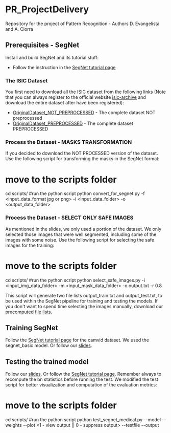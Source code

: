 # PR_ProjectDelivery

Repository for the project of Pattern Recognition - Authors D. Evangelista and A. Ciorra

## Prerequisites - SegNet

Install and build SegNet and its tutorial stuff:

* Follow the instruction in the [SegNet tutorial page](http://mi.eng.cam.ac.uk/projects/segnet/tutorial.html) 

### The ISIC Dataset

You first need to download all the ISIC dataset from the following links (Note that you can always register to the official website [isic-archive](http://challenge.isic-archive.com) and download the entire dataset after have been registered):

* [OriginalDataset_NOT_PREPROCESSED](https://drive.google.com/open?id=0B6WPbH08tSdtV0loVDlEZGZmVlE) - The complete dataset NOT preprocessed
* [OriginalDataset_PREPROCESSED](https://drive.google.com/open?id=0B6WPbH08tSdtY1hCZHh4SzBCbW8) - The complete dataset PREPROCESSED

### Process the Dataset - MASKS TRANSFORMATION

If you decided to download the NOT PROCESSED version of the dataset. Use the following script for transforming the masks in the SegNet format:

# move to the scripts folder
cd scripts/
#run the python script
python convert_for_segnet.py -f <input_data_format jpg or png> -i <input_data_folder> -o <output_data_folder>


### Process the Dataset - SELECT ONLY SAFE IMAGES
As mentioned in the slides, we only used a portion of the dataset. We only selected those images that were well segmented, including some of the images with some noise. Use the following script for selecting the safe images for the training:

# move to the scripts folder
cd scripts/
#run the python script
python select_safe_images.py -i <input_img_data_folder> -m <input_mask_data_folder> -o output.txt -r 0.8


This script will generate two file lists output_train.txt and output_test.txt, to be used within the SegNet pipeline for training and testing the models. If you don't want to spend time selecting the images manually, download our precomputed [file lists](https://drive.google.com/open?id=0B6WPbH08tSdtWEo1aHNSOW14ZFk).

## Training SegNet

Follow the [SegNet tutorial page](http://mi.eng.cam.ac.uk/projects/segnet/tutorial.html) for the camvid dataset. We used the segnet_basic model. Or follow our [slides](https://drive.google.com/open?id=0B6WPbH08tSdtc1hVbFZ1a3Mzenc).

## Testing the trained model

Follow our [slides](https://drive.google.com/open?id=0B6WPbH08tSdtc1hVbFZ1a3Mzenc). Or follow the [SegNet tutorial page](http://mi.eng.cam.ac.uk/projects/segnet/tutorial.html). Remember always to recompute the bn statistics before running the test. We modified the test script for better visualization and computation of the evaluation metrics:

# move to the scripts folder
cd scripts/
#run the python script
python test_segnet_medical.py --model <path to segnet_basic_inference_prototxt> --weights <path to test_weights.caffemodel> --plot <1 - view output || 0 - suppress output> --testfile <path to output_test.txt> --output <path to the folder where store the output result>
